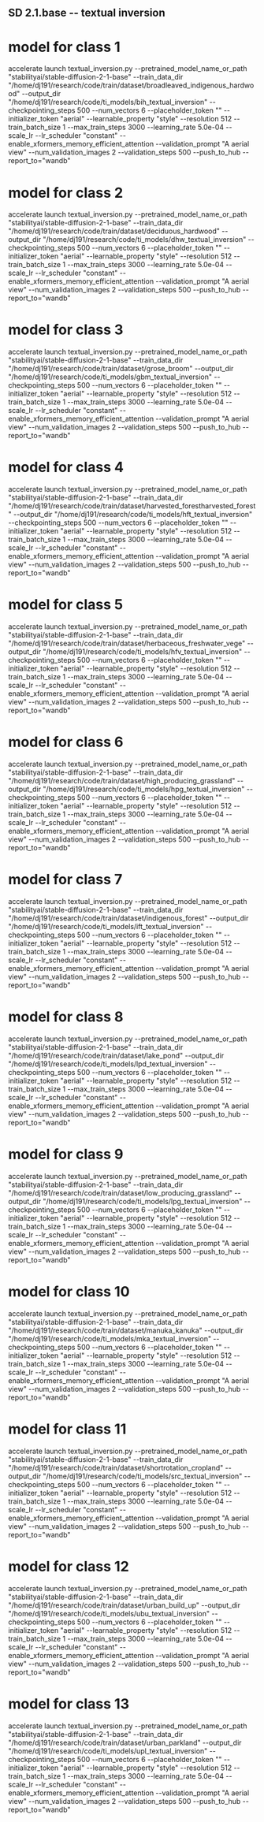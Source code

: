 ## SD 2.1.base -- textual inversion
# model for class 1

accelerate launch textual_inversion.py --pretrained_model_name_or_path "stabilityai/stable-diffusion-2-1-base" --train_data_dir "/home/dj191/research/code/train/dataset/broadleaved_indigenous_hardwood" --output_dir "/home/dj191/research/code/ti_models/bih_textual_inversion" --checkpointing_steps 500 --num_vectors 6 --placeholder_token "<BIH>" --initializer_token "aerial" --learnable_property "style" --resolution 512 --train_batch_size 1 --max_train_steps 3000 --learning_rate 5.0e-04 --scale_lr --lr_scheduler "constant" --enable_xformers_memory_efficient_attention --validation_prompt "A <BIH> aerial view" --num_validation_images 2 --validation_steps 500 --push_to_hub --report_to="wandb"

# model for class 2

accelerate launch textual_inversion.py --pretrained_model_name_or_path "stabilityai/stable-diffusion-2-1-base" --train_data_dir "/home/dj191/research/code/train/dataset/deciduous_hardwood" --output_dir "/home/dj191/research/code/ti_models/dhw_textual_inversion" --checkpointing_steps 500 --num_vectors 6 --placeholder_token "<DHW>" --initializer_token "aerial" --learnable_property "style" --resolution 512 --train_batch_size 1 --max_train_steps 3000 --learning_rate 5.0e-04 --scale_lr --lr_scheduler "constant" --enable_xformers_memory_efficient_attention --validation_prompt "A <DHW> aerial view" --num_validation_images 2 --validation_steps 500 --push_to_hub --report_to="wandb"

# model for class 3

accelerate launch textual_inversion.py --pretrained_model_name_or_path "stabilityai/stable-diffusion-2-1-base" --train_data_dir "/home/dj191/research/code/train/dataset/grose_broom" --output_dir "/home/dj191/research/code/ti_models/gbm_textual_inversion" --checkpointing_steps 500 --num_vectors 6 --placeholder_token "<GBM>" --initializer_token "aerial" --learnable_property "style" --resolution 512 --train_batch_size 1 --max_train_steps 3000 --learning_rate 5.0e-04 --scale_lr --lr_scheduler "constant" --enable_xformers_memory_efficient_attention --validation_prompt "A <GBM> aerial view" --num_validation_images 2 --validation_steps 500 --push_to_hub --report_to="wandb"

# model for class 4

accelerate launch textual_inversion.py --pretrained_model_name_or_path "stabilityai/stable-diffusion-2-1-base" --train_data_dir "/home/dj191/research/code/train/dataset/harvested_forestharvested_forest" --output_dir "/home/dj191/research/code/ti_models/hft_textual_inversion" --checkpointing_steps 500 --num_vectors 6 --placeholder_token "<HFT>" --initializer_token "aerial" --learnable_property "style" --resolution 512 --train_batch_size 1 --max_train_steps 3000 --learning_rate 5.0e-04 --scale_lr --lr_scheduler "constant" --enable_xformers_memory_efficient_attention --validation_prompt "A <HFT> aerial view" --num_validation_images 2 --validation_steps 500 --push_to_hub --report_to="wandb"

# model for class 5

accelerate launch textual_inversion.py --pretrained_model_name_or_path "stabilityai/stable-diffusion-2-1-base" --train_data_dir "/home/dj191/research/code/train/dataset/herbaceous_freshwater_vege" --output_dir "/home/dj191/research/code/ti_models/hfv_textual_inversion" --checkpointing_steps 500 --num_vectors 6 --placeholder_token "<HFV>" --initializer_token "aerial" --learnable_property "style" --resolution 512 --train_batch_size 1 --max_train_steps 3000 --learning_rate 5.0e-04 --scale_lr --lr_scheduler "constant" --enable_xformers_memory_efficient_attention --validation_prompt "A <HFV> aerial view" --num_validation_images 2 --validation_steps 500 --push_to_hub --report_to="wandb"

# model for class 6

accelerate launch textual_inversion.py --pretrained_model_name_or_path "stabilityai/stable-diffusion-2-1-base" --train_data_dir "/home/dj191/research/code/train/dataset/high_producing_grassland" --output_dir "/home/dj191/research/code/ti_models/hpg_textual_inversion" --checkpointing_steps 500 --num_vectors 6 --placeholder_token "<HPG>" --initializer_token "aerial" --learnable_property "style" --resolution 512 --train_batch_size 1 --max_train_steps 3000 --learning_rate 5.0e-04 --scale_lr --lr_scheduler "constant" --enable_xformers_memory_efficient_attention --validation_prompt "A <HPG> aerial view" --num_validation_images 2 --validation_steps 500 --push_to_hub --report_to="wandb"

# model for class 7

accelerate launch textual_inversion.py --pretrained_model_name_or_path "stabilityai/stable-diffusion-2-1-base" --train_data_dir "/home/dj191/research/code/train/dataset/indigenous_forest" --output_dir "/home/dj191/research/code/ti_models/ift_textual_inversion" --checkpointing_steps 500 --num_vectors 6 --placeholder_token "<IFT>" --initializer_token "aerial" --learnable_property "style" --resolution 512 --train_batch_size 1 --max_train_steps 3000 --learning_rate 5.0e-04 --scale_lr --lr_scheduler "constant" --enable_xformers_memory_efficient_attention --validation_prompt "A <IFT> aerial view" --num_validation_images 2 --validation_steps 500 --push_to_hub --report_to="wandb"

# model for class 8

accelerate launch textual_inversion.py --pretrained_model_name_or_path "stabilityai/stable-diffusion-2-1-base" --train_data_dir "/home/dj191/research/code/train/dataset/lake_pond" --output_dir "/home/dj191/research/code/ti_models/lpd_textual_inversion" --checkpointing_steps 500 --num_vectors 6 --placeholder_token "<LPD>" --initializer_token "aerial" --learnable_property "style" --resolution 512 --train_batch_size 1 --max_train_steps 3000 --learning_rate 5.0e-04 --scale_lr --lr_scheduler "constant" --enable_xformers_memory_efficient_attention --validation_prompt "A <LPD> aerial view" --num_validation_images 2 --validation_steps 500 --push_to_hub --report_to="wandb"

# model for class 9

accelerate launch textual_inversion.py --pretrained_model_name_or_path "stabilityai/stable-diffusion-2-1-base" --train_data_dir "/home/dj191/research/code/train/dataset/low_producing_grassland" --output_dir "/home/dj191/research/code/ti_models/lpg_textual_inversion" --checkpointing_steps 500 --num_vectors 6 --placeholder_token "<LPG>" --initializer_token "aerial" --learnable_property "style" --resolution 512 --train_batch_size 1 --max_train_steps 3000 --learning_rate 5.0e-04 --scale_lr --lr_scheduler "constant" --enable_xformers_memory_efficient_attention --validation_prompt "A <LPG> aerial view" --num_validation_images 2 --validation_steps 500 --push_to_hub --report_to="wandb"

# model for class 10

accelerate launch textual_inversion.py --pretrained_model_name_or_path "stabilityai/stable-diffusion-2-1-base" --train_data_dir "/home/dj191/research/code/train/dataset/manuka_kanuka" --output_dir "/home/dj191/research/code/ti_models/mka_textual_inversion" --checkpointing_steps 500 --num_vectors 6 --placeholder_token "<MKA>" --initializer_token "aerial" --learnable_property "style" --resolution 512 --train_batch_size 1 --max_train_steps 3000 --learning_rate 5.0e-04 --scale_lr --lr_scheduler "constant" --enable_xformers_memory_efficient_attention --validation_prompt "A <MKA> aerial view" --num_validation_images 2 --validation_steps 500 --push_to_hub --report_to="wandb"

# model for class 11

accelerate launch textual_inversion.py --pretrained_model_name_or_path "stabilityai/stable-diffusion-2-1-base" --train_data_dir "/home/dj191/research/code/train/dataset/shortrotation_cropland" --output_dir "/home/dj191/research/code/ti_models/src_textual_inversion" --checkpointing_steps 500 --num_vectors 6 --placeholder_token "<SRC>" --initializer_token "aerial" --learnable_property "style" --resolution 512 --train_batch_size 1 --max_train_steps 3000 --learning_rate 5.0e-04 --scale_lr --lr_scheduler "constant" --enable_xformers_memory_efficient_attention --validation_prompt "A <SRC> aerial view" --num_validation_images 2 --validation_steps 500 --push_to_hub --report_to="wandb"

# model for class 12

accelerate launch textual_inversion.py --pretrained_model_name_or_path "stabilityai/stable-diffusion-2-1-base" --train_data_dir "/home/dj191/research/code/train/dataset/urban_build_up" --output_dir "/home/dj191/research/code/ti_models/ubu_textual_inversion" --checkpointing_steps 500 --num_vectors 6 --placeholder_token "<UBU>" --initializer_token "aerial" --learnable_property "style" --resolution 512 --train_batch_size 1 --max_train_steps 3000 --learning_rate 5.0e-04 --scale_lr --lr_scheduler "constant" --enable_xformers_memory_efficient_attention --validation_prompt "A <UBU> aerial view" --num_validation_images 2 --validation_steps 500 --push_to_hub --report_to="wandb"

# model for class 13

accelerate launch textual_inversion.py --pretrained_model_name_or_path "stabilityai/stable-diffusion-2-1-base" --train_data_dir "/home/dj191/research/code/train/dataset/urban_parkland" --output_dir "/home/dj191/research/code/ti_models/upl_textual_inversion" --checkpointing_steps 500 --num_vectors 6 --placeholder_token "<UPL>" --initializer_token "aerial" --learnable_property "style" --resolution 512 --train_batch_size 1 --max_train_steps 3000 --learning_rate 5.0e-04 --scale_lr --lr_scheduler "constant" --enable_xformers_memory_efficient_attention --validation_prompt "A <UPL> aerial view" --num_validation_images 2 --validation_steps 500 --push_to_hub --report_to="wandb"
